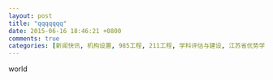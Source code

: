```yaml
---
layout: post
title: "qqqqqqq"
date: 2015-06-16 18:46:21 +0800
comments: true
categories: [新闻快讯, 机构设置, 985工程, 211工程, 学科评估与建设, 江苏省优势学科工程, 改革与发展规划, 规章制度, 文件下载]
---
```



world
